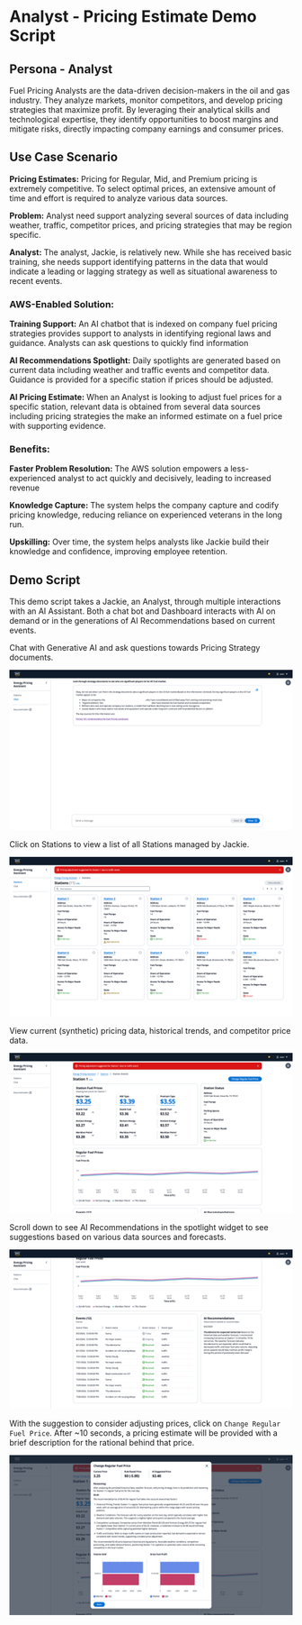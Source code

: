 # Analyst - Pricing Estimate Demo Script


## Persona - Analyst

Fuel Pricing Analysts are the data-driven decision-makers in the oil and gas industry. They analyze markets, monitor competitors, and develop pricing strategies that maximize profit. By leveraging their analytical skills and technological expertise, they identify opportunities to boost margins and mitigate risks, directly impacting company earnings and consumer prices.

## Use Case Scenario

**Pricing Estimates:** Pricing for Regular, Mid, and Premium pricing is extremely competitive. To select optimal prices, an extensive amount of time and effort is required to analyze various data sources.

**Problem:** Analyst need support analyzing several sources of data including weather, traffic, competitor prices, and pricing strategies that may be region specific. 

**Analyst:** The analyst, Jackie, is relatively new. While she has received basic training, she needs support identifying patterns in the data that would indicate a leading or lagging strategy as well as situational awareness to recent events.

### AWS-Enabled Solution:

**Training Support:** An AI chatbot that is indexed on company fuel pricing strategies provides support to analysts in identifying regional laws and guidance. Analysts can ask questions to quickly find information

**AI Recommendations Spotlight:** Daily spotlights are generated based on current data including weather and traffic events and competitor data. Guidance is provided for a specific station if prices should be adjusted.

**AI Pricing Estimate:** When an Analyst is looking to adjust fuel prices for a specific station, relevant data is obtained from several data sources including pricing strategies the make an informed estimate on a fuel price with supporting evidence.

### Benefits:

**Faster Problem Resolution:** The AWS solution empowers a less-experienced analyst to act quickly and decisively, leading to increased revenue

**Knowledge Capture:** The system helps the company capture and codify pricing knowledge, reducing reliance on experienced veterans in the long run.

**Upskilling:** Over time, the system helps analysts like Jackie build their knowledge and confidence, improving employee retention.

## Demo Script

This demo script takes a Jackie, an Analyst, through multiple interactions with an AI Assistant. Both a chat bot and Dashboard interacts with AI on demand or in the generations of AI Recommendations based on current events.

Chat with Generative AI and ask questions towards Pricing Strategy documents.

![demostep1](./images/demoscript1.png)

Click on Stations to view a list of all Stations managed by Jackie.

![demostep1](./images/demoscript2.png)

View current (synthetic) pricing data, historical trends, and competitor price data.

![demostep3](./images/demoscript3.png)

Scroll down to see AI Recommendations in the spotlight widget to see suggestions based on various data sources and forecasts.


![demostep4](./images/demoscript4.png)

With the suggestion to consider adjusting prices, click on `Change Regular Fuel Price`. After ~10 seconds, a pricing estimate will be provided with a brief description for the rational behind that price.

![demostep5](./images/demoscript5.png)


